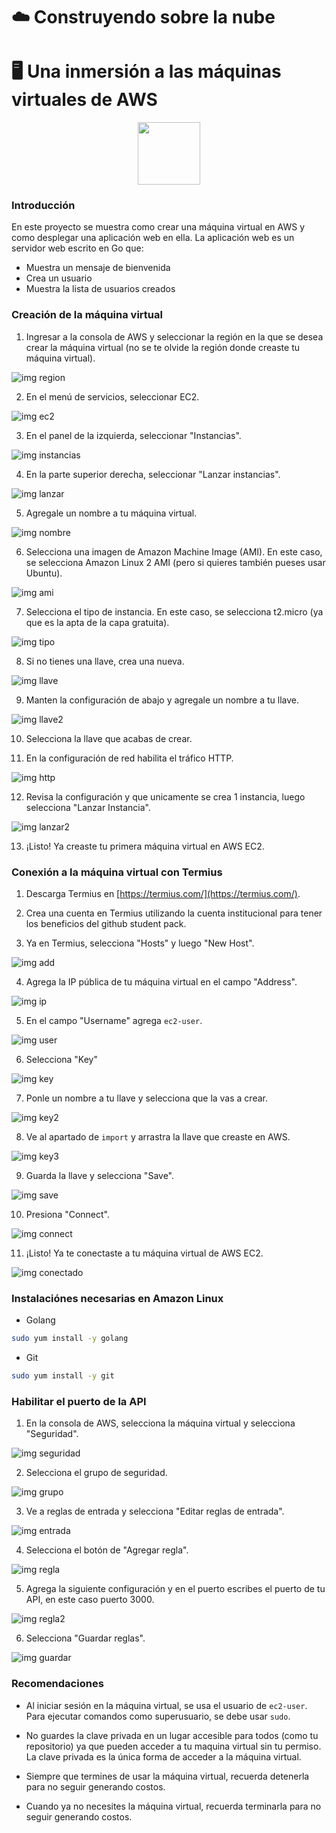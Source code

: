 # ☁️ Construyendo sobre la nube
# 🖥 Una inmersión a las máquinas virtuales de AWS

<div align="center"><img src="https://yt3.googleusercontent.com/ajO8Hcx0lN0CphmMyVpbGwbH9TRK3ySphKvBLFrJabqjfmmCpU1-5uo30lHstAyjE5mILjfksQ=s900-c-k-c0x00ffffff-no-rj" width="100"/></div>

### Introducción

En este proyecto se muestra como crear una máquina virtual en AWS y como desplegar una aplicación web en ella. La aplicación web es un servidor web escrito en Go que:
- Muestra un mensaje de bienvenida
- Crea un usuario
- Muestra la lista de usuarios creados

### Creación de la máquina virtual

1. Ingresar a la consola de AWS y seleccionar la región en la que se desea crear la máquina virtual (no se te olvide la región donde creaste tu máquina virtual).

![img region](./imgs/img1.png)

2. En el menú de servicios, seleccionar EC2.

![img ec2](./imgs/img2.png)

3. En el panel de la izquierda, seleccionar "Instancias".

![img instancias](./imgs/img3.png)

4. En la parte superior derecha, seleccionar "Lanzar instancias".

![img lanzar](./imgs/img4.png)

5. Agregale un nombre a tu máquina virtual.

![img nombre](./imgs/img5.png)

6. Selecciona una imagen de Amazon Machine Image (AMI). En este caso, se selecciona Amazon Linux 2 AMI (pero si quieres también pueses usar Ubuntu).

![img ami](./imgs/img6.png)

7. Selecciona el tipo de instancia. En este caso, se selecciona t2.micro (ya que es la apta de la capa gratuita).

![img tipo](./imgs/img7.png)

8. Si no tienes una llave, crea una nueva.

![img llave](./imgs/img8.png)

9. Manten la configuración de abajo y agregale un nombre a tu llave.

![img llave2](./imgs/img9.png)

10. Selecciona la llave que acabas de crear.

11. En la configuración de red habilita el tráfico HTTP.

![img http](./imgs/img10.png)

12. Revisa la configuración y que unicamente se crea 1 instancia, luego selecciona "Lanzar Instancia".

![img lanzar2](./imgs/img11.png)

13. ¡Listo! Ya creaste tu primera máquina virtual en AWS EC2.

### Conexión a la máquina virtual con Termius

1. Descarga Termius en [https://termius.com/](https://termius.com/).

2. Crea una cuenta en Termius utilizando la cuenta institucional para tener los beneficios del github student pack.

3. Ya en Termius, selecciona "Hosts" y luego "New Host".

![img add](./imgs/img12.png)

4. Agrega la IP pública de tu máquina virtual en el campo "Address".

![img ip](./imgs/img13.png)

5. En el campo "Username" agrega `ec2-user`.

![img user](./imgs/img14.png)

6. Selecciona "Key"

![img key](./imgs/img15.png)

7. Ponle un nombre a tu llave y selecciona que la vas a crear.

![img key2](./imgs/img16.png)

8. Ve al apartado de `import` y arrastra la llave que creaste en AWS.

![img key3](./imgs/img17.png)

9. Guarda la llave y selecciona "Save".

![img save](./imgs/img18.png)

10. Presiona "Connect".

![img connect](./imgs/img19.png)

11. ¡Listo! Ya te conectaste a tu máquina virtual de AWS EC2.

![img conectado](./imgs/img20.png)

### Instalaciónes necesarias en Amazon Linux 

- Golang
```bash
sudo yum install -y golang
```

- Git
```bash
sudo yum install -y git
```

### Habilitar el puerto de la API

1. En la consola de AWS, selecciona la máquina virtual y selecciona "Seguridad".

![img seguridad](./imgs/img21.png)

2. Selecciona el grupo de seguridad.

![img grupo](./imgs/img22.png)

3. Ve a reglas de entrada y selecciona "Editar reglas de entrada".

![img entrada](./imgs/img23.png)

4. Selecciona el botón de "Agregar regla".

![img regla](./imgs/img24.png)

5. Agrega la siguiente configuración y en el puerto escribes el puerto de tu API, en este caso puerto 3000.

![img regla2](./imgs/img25.png)

6. Selecciona "Guardar reglas".

![img guardar](./imgs/img26.png)

### Recomendaciones

- Al iniciar sesión en la máquina virtual, se usa el usuario de ```ec2-user```. Para ejecutar comandos como superusuario, se debe usar ```sudo```.

- No guardes la clave privada en un lugar accesible para todos (como tu repositorio) ya que pueden acceder a tu maquina virtual sin tu permiso. La clave privada es la única forma de acceder a la máquina virtual.

- Siempre que termines de usar la máquina virtual, recuerda detenerla para no seguir generando costos.

- Cuando ya no necesites la máquina virtual, recuerda terminarla para no seguir generando costos.
